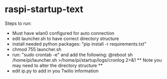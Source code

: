 # raspi-startup-text

Steps to run:
 - Must have wlan0 configured for auto connection
 - edit launcher.sh to have correct directory structure
 - install needed python packages: "pip install -r requirements.txt"
 - chmod 755 launcher.sh
 - run: "sudo crontab -e" and add the following:
     @reboot sh /home/pi/launcher.sh >/home/pi/startup/logs/cronlog 2>&1
     ** Note you may need to alter the directory structure **
 - edit ip.py to add in you Twilio information
